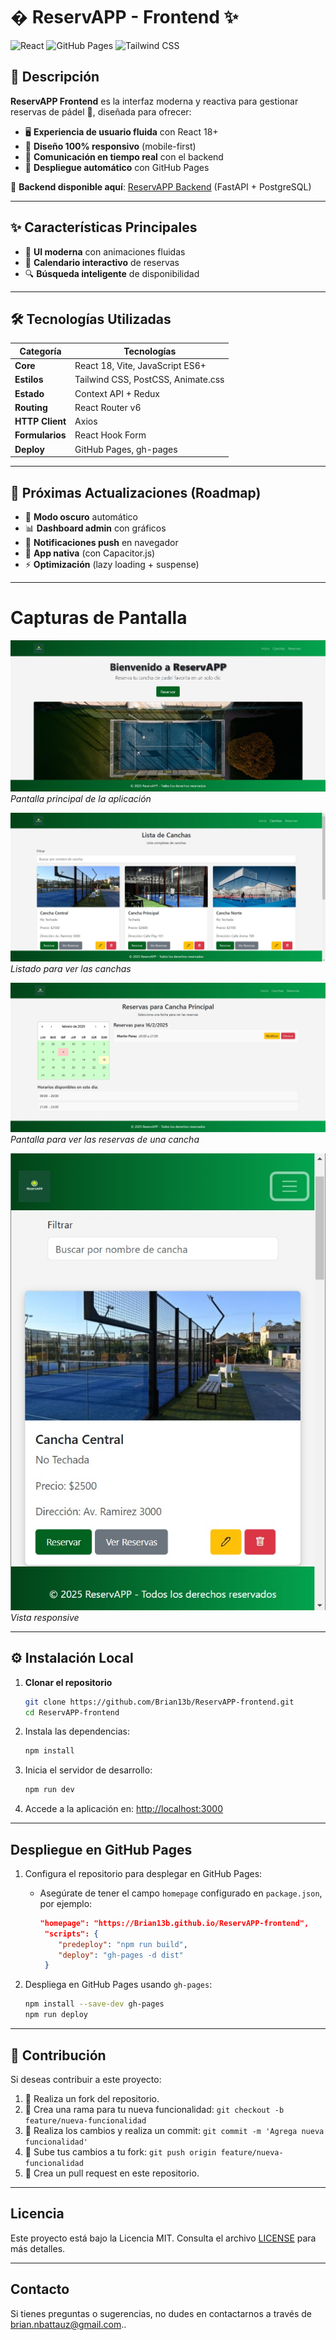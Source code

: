 # � ReservAPP - Frontend ✨

![React](https://img.shields.io/badge/React-20232A?style=for-the-badge&logo=react&logoColor=61DAFB)
![GitHub Pages](https://img.shields.io/badge/GitHub%20Pages-222222?style=for-the-badge&logo=GitHub%20Pages&logoColor=white)
![Tailwind CSS](https://img.shields.io/badge/Tailwind_CSS-38B2AC?style=for-the-badge&logo=tailwind-css&logoColor=white)

## 📖 Descripción

**ReservAPP Frontend** es la interfaz moderna y reactiva para gestionar reservas de pádel 🎾, diseñada para ofrecer:

- 🖥️ **Experiencia de usuario fluida** con React 18+
- 📱 **Diseño 100% responsivo** (mobile-first)
- 🔄 **Comunicación en tiempo real** con el backend
- 🚀 **Despliegue automático** con GitHub Pages

🔗 **Backend disponible aquí**: [ReservAPP Backend](https://github.com/tu_usuario/tu_repositorio_backend) (FastAPI + PostgreSQL)

---

## ✨ Características Principales

- 🎨 **UI moderna** con animaciones fluidas
- 📅 **Calendario interactivo** de reservas
- 🔍 **Búsqueda inteligente** de disponibilidad

---

## 🛠️ Tecnologías Utilizadas

| Categoría       | Tecnologías                                                                 |
|-----------------|-----------------------------------------------------------------------------|
| **Core**        | React 18, Vite, JavaScript ES6+                                             |
| **Estilos**     | Tailwind CSS, PostCSS, Animate.css                                          |
| **Estado**      | Context API + Redux                                                         |
| **Routing**     | React Router v6                                                             |
| **HTTP Client** | Axios                                                                       |
| **Formularios** | React Hook Form                                                             |
| **Deploy**      | GitHub Pages, gh-pages                                                      |

---

## 🚀 Próximas Actualizaciones (Roadmap)

- 🌙 **Modo oscuro** automático
- 📊 **Dashboard admin** con gráficos
- 🔔 **Notificaciones push** en navegador
- 📱 **App nativa** (con Capacitor.js)
- ⚡ **Optimización** (lazy loading + suspense)

---

# Capturas de Pantalla

![Pantalla Principal](./public/screenshots/HomePage.jpg)
*Pantalla principal de la aplicación*

![Lista de Canchas](./public/screenshots/ListaCanchas.jpg)
*Listado para ver las canchas*

![Reservas de una Cancha](./public/screenshots/ReservasCanchas.jpg)
*Pantalla para ver las reservas de una cancha*

![Responsive Mobile](./public/screenshots/Responsive.jpg)
*Vista responsive*

---

## ⚙️ Instalación Local

1. **Clonar el repositorio**
   ```bash
   git clone https://github.com/Brian13b/ReservAPP-frontend.git
   cd ReservAPP-frontend
   ```

2. Instala las dependencias:

   ```bash
   npm install
   ```

3. Inicia el servidor de desarrollo:

   ```bash
   npm run dev
   ```

4. Accede a la aplicación en: [http://localhost:3000](http://localhost:3000)

---

## Despliegue en GitHub Pages

1. Configura el repositorio para desplegar en GitHub Pages:

   - Asegúrate de tener el campo `homepage` configurado en `package.json`, por ejemplo:
     ```json
     "homepage": "https://Brian13b.github.io/ReservAPP-frontend",
      "scripts": {
         "predeploy": "npm run build",
         "deploy": "gh-pages -d dist"
      }
     ```

2. Despliega en GitHub Pages usando `gh-pages`:

   ```bash
   npm install --save-dev gh-pages
   npm run deploy
   ```

---

## 🤝 Contribución

Si deseas contribuir a este proyecto:

1. 🍴 Realiza un fork del repositorio.
2. 🌿 Crea una rama para tu nueva funcionalidad: `git checkout -b feature/nueva-funcionalidad`
3. 💾 Realiza los cambios y realiza un commit: `git commit -m 'Agrega nueva funcionalidad'`
4. 🚀 Sube tus cambios a tu fork: `git push origin feature/nueva-funcionalidad`
5. 🔄 Crea un pull request en este repositorio.

---

## Licencia

Este proyecto está bajo la Licencia MIT. Consulta el archivo [LICENSE](LICENSE) para más detalles.

---

## Contacto

Si tienes preguntas o sugerencias, no dudes en contactarnos a través de [brian.nbattauz@gmail.com](mailto\:brian.nbattauz@gmail.com)..

